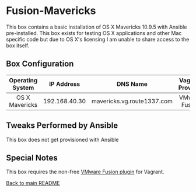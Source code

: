 Fusion-Mavericks
==============
This box contains a basic installation of OS X Mavericks 10.9.5 with Ansible pre-installed.
This box exists for testing OS X applications and other Mac specific code but due to OS X's licensing I am unable to share access to the box itself.

Box Configuration
------------
| Operating System | IP Address    | DNS Name                          | Vagrant Provider | RAM | CPUs |
|:----------------:|:-------------:|:---------------------------------:|:----------------:|:---:|:----:|
| OS X Mavericks   | 192.168.40.30 | mavericks.vg.route1337.com        | VMware Fusion    | 3GB | 2    |

Tweaks Performed by Ansible
------------
This box does not get provisioned with Ansible

Special Notes
------------
This box requires the non-free [VMware Fusion plugin](https://www.vagrantup.com/vmware/) for Vagrant.

[Back to main README](../README.md)
